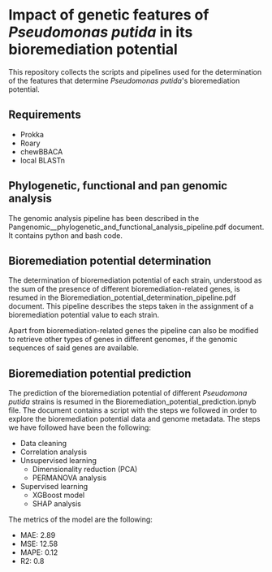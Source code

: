 # Impact of genetic features of *Pseudomonas putida* in its bioremediation potential
This repository collects the scripts and pipelines used for the determination of the features that determine *Pseudomonas putida*'s bioremediation potential.
## Requirements
- Prokka
- Roary
- chewBBACA
- local BLASTn
## Phylogenetic, functional and pan genomic analysis
The genomic analysis pipeline has been described in the Pangenomic__phylogenetic_and_functional_analysis_pipeline.pdf document. It contains python and bash code. 
## Bioremediation potential determination
The determination of bioremediation potential of each strain, understood as the sum of the presence of different bioremediation-related genes, is resumed in the Bioremediation_potential_determination_pipeline.pdf document. 
This pipeline describes the steps taken in the assignment of a bioremediation potential value to each strain.

Apart from bioremediation-related genes the pipeline can also be modified to retrieve other types of genes in different genomes, if the genomic sequences of said genes are available. 

## Bioremediation potential prediction
The prediction of the bioremediation potential of different *Pseudomona putida* strains is resumed in the Bioremediation_potential_prediction.ipnyb file. 
The document contains a script with the steps we followed in order to explore the bioremediation potential data and genome metadata. The steps we have followed have been the following:
- Data cleaning
- Correlation analysis
- Unsupervised learning
  - Dimensionality reduction (PCA)
  - PERMANOVA analysis
- Supervised learning
  - XGBoost model
  - SHAP analysis

 The metrics of the model are the following:
 - MAE: 2.89
 - MSE: 12.58
 - MAPE: 0.12
 - R2: 0.8
